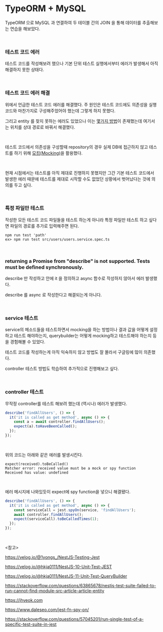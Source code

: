 # TypeORM + MySQL

TypeORM 으로 MySQL 과 연결하여 두 테이블 간의 JOIN 을 통해 데이터를 추출해보는 연습을 해보았다.

<br>

### 테스트 코드 에러

테스트 코드를 작성해보려 했으나 기본 단위 테스트 실행에서부터 에러가 발생해서 아직 해결하지 못한 상태다.

<br>

### 테스트 코드 에러 해결

위에서 언급한 테스트 코드 에러를 해결했다. 주 원인은 테스트 코드에도 의존성을 실행 코드와 마찬가지로 구성해주었어야 했는데 그렇게 하지 못했다.

그리고 entity 를 찾지 못하는 에러도 있었으나 이는 [몇가지 방법](*https://stackoverflow.com/questions/63865678/nestjs-test-suite-failed-to-run-cannot-find-module-src-article-article-entity*)이 존재했는데 여기서는 위치를 상대 경로로 바꿔서 해결했다.

<br>

테스트 코드에서 의존성을 구성할때 repository의 경우 실제 DB에 접근하지 않고 테스트를 하기 위해 [모킹(Mocking)](https://www.daleseo.com/jest-fn-spy-on/)을 활용했다.

<br>

현재 시점에서는 테스트를 아직 제대로 진행하지 못했지만 그간 기본 테스트 코드에서 발생한 에러 때문에 테스트를 제대로 시작할 수도 없었던 상황에서 벗어났다는 것에 의의를 두고 싶다.

<br>

### 특정 파일만 테스트

작성한 모든 테스트 코드 파일들을 테스트 하는게 아니라 특정 파일만 테스트 하고 싶다면 파일의 경로를 추가로 입력해주면 된다.

```
npm run test 'path'
ex> npm run test src/users/users.service.spec.ts
```

<br>

### returning a Promise from "describe" is not supported. Tests must be defined synchronously.

describe 만 작성하고 안에 it 을 정의하고 async 함수로 작성하지 않아서 에러 발생했다.

describe 를 async 로 작성한다고 해결되는게 아니다.

<br>

### service 테스트

service의 메소드들을 테스트하면서 mocking을 하는 방법이나 결과 값을 어떻게 설정하고 테스트 해야하는지, querybuilder는 어떻게 mocking하고 테스트해야 하는지 등을 경험해볼 수 있었다.

테스트 코드를 작성하는게 아직 익숙하지 않고 방법도 잘 몰라서 구글링에 많이 의존했다.

controller 테스트 방법도 학습하여 추가적으로 진행해보고 싶다.

<br>

### controller 테스트

무작정 controller를 테스트 해보려 했는데 (역시나) 에러가 발생했다.

```javascript
describe('findAllUsers', () => {
  it('it is called as get method', async () => {
    const a = await controller.findAllUsers();
    expect(a).toHaveBeenCalled();
  });
});
```

<br>

위의 코드는 아래와 같은 에러를 발생시킨다.

```
expect(received).toBeCalled()
Matcher error: received value must be a mock or spy function
Received has value: undefined
```

<br>

에러 메시지에 나와있듯이 expect에 spy function을 넣으니 해결됐다.

```javascript
describe('findAllUsers', () => {
  it('it is called as get method', async () => {
    const serviceCall = jest.spyOn(service, 'findAllUsers');
    await controller.findAllUsers();
    expect(serviceCall).toBeCalledTimes(1);
  });
});
```

<br>

<참고>

https://velog.io/@1yongs_/NestJS-Testing-Jest

https://velog.io/@hkja0111/NestJS-10-Unit-Test-JEST

https://velog.io/@hkja0111/NestJS-11-Unit-Test-QueryBuilder

https://stackoverflow.com/questions/63865678/nestjs-test-suite-failed-to-run-cannot-find-module-src-article-article-entity

https://jhyeok.com

https://www.daleseo.com/jest-fn-spy-on/

https://stackoverflow.com/questions/57045201/run-single-test-of-a-specific-test-suite-in-jest


